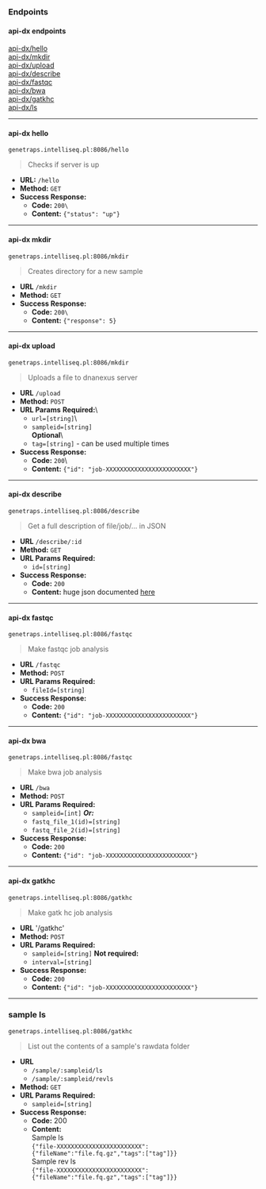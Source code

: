 ### Endpoints
#### api-dx endpoints
[api-dx/hello](#api-dx-hello)  
[api-dx/mkdir](#api-dx-mkdir)  
[api-dx/upload](#api-dx-upload)  
[api-dx/describe](#api-dx-describe)  
[api-dx/fastqc](#api-dx-fastqc)  
[api-dx/bwa](#api-dx-bwa)  
[api-dx/gatkhc](#api-dx-gatkhc)  
[api-dx/ls](#api-dx-ls)  

----
#### api-dx hello
```
genetraps.intelliseq.pl:8086/hello
```
> Checks if server is up
* **URL:** `/hello`
* **Method:** `GET`
* **Success Response:**
  * **Code:** `200\`
  * **Content:** `{"status": "up"}`

----
#### api-dx mkdir
```
genetraps.intelliseq.pl:8086/mkdir
```
> Creates directory for a new sample
* **URL** `/mkdir`
* **Method:** `GET`
* **Success Response:**
  * **Code:** `200\`
  * **Content:** `{"response": 5}`

----
#### api-dx upload
```
genetraps.intelliseq.pl:8086/mkdir
```
> Uploads a file to dnanexus server
* **URL** `/upload`
* **Method:** `POST`
*  **URL Params**
   **Required:**\
   * `url=[string]`\
   * `sampleid=[string]`\
   **Optional**\
   * `tag=[string]` - can be used multiple times
* **Success Response:**
  * **Code:** `200`\
  * **Content:** `{"id": "job-XXXXXXXXXXXXXXXXXXXXXXXX"}`

----
#### api-dx describe
```
genetraps.intelliseq.pl:8086/describe
```
> Get a full description of file/job/... in JSON
* **URL** `/describe/:id`
* **Method:** `GET`
*  **URL Params**
   **Required:**
   * `id=[string]`
* **Success Response:**
  * **Code:** `200`
  * **Content:** huge json documented [here](https://wiki.dnanexus.com/API-Specification-v1.0.0/Applets-and-Entry-Points#API-method%3A-%2Fjob-xxxx%2Fdescribe)

----
#### api-dx fastqc
```
genetraps.intelliseq.pl:8086/fastqc
```
> Make fastqc job analysis
* **URL** `/fastqc`
* **Method:** `POST`
*  **URL Params**
   **Required:**
   * `fileId=[string]`
* **Success Response:**
  * **Code:** `200`
  * **Content:** `{"id": "job-XXXXXXXXXXXXXXXXXXXXXXXX"}`

----
#### api-dx bwa
```
genetraps.intelliseq.pl:8086/fastqc
```
> Make bwa job analysis
* **URL** `/bwa`
* **Method:** `POST`
*  **URL Params**
   **Required:**
   * `sampleid=[int]`
   ***Or:***
   * `fastq_file_1(id)=[string]`
   * `fastq_file_2(id)=[string]`
* **Success Response:**
  * **Code:** `200`
  * **Content:** `{"id": "job-XXXXXXXXXXXXXXXXXXXXXXXX"}`

----
#### api-dx gatkhc
```
genetraps.intelliseq.pl:8086/gatkhc
```
>  Make gatk hc job analysis
* **URL** '/gatkhc'
* **Method:** `POST`
*  **URL Params**
   **Required:**
   * `sampleid=[string]`
   **Not required:**
   * `interval=[string]`
* **Success Response:**
  * **Code:** `200`
  * **Content:** `{"id": "job-XXXXXXXXXXXXXXXXXXXXXXXX"}`

----
### sample ls
```
genetraps.intelliseq.pl:8086/gatkhc
```
> List out the contents of a sample's rawdata folder
* **URL**
  * `/sample/:sampleid/ls`
  * `/sample/:sampleid/revls`
* **Method:** `GET`
*  **URL Params**
   **Required:**
   * `sampleid=[string]`
* **Success Response:**
  * **Code:** 200
  * **Content:**  
Sample ls  
`{"file-XXXXXXXXXXXXXXXXXXXXXXXX":{"fileName":"file.fq.gz","tags":["tag"]}}`  
Sample rev ls  
`{"file-XXXXXXXXXXXXXXXXXXXXXXXX":{"fileName":"file.fq.gz","tags":["tag"]}}`
